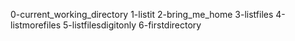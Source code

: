 0-current_working_directory
1-listit
2-bring_me_home
3-listfiles
4-listmorefiles
5-listfilesdigitonly
6-firstdirectory
